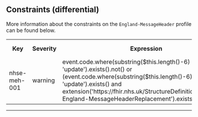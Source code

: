 ## Constraints (differential)

More information about the constraints on the <code>England-MessageHeader</code> profile can be found below.

<table class="assets" title="Constraints list">
<tr>
<th class="width15">Key</th>
<th class="width10">Severity</th>
<th class="width30">Expression</th>
<th class="width45">Human Description</th>
</tr>
<tr>
<td>nhse-meh-001</td>
<td>warning</td>
<td>event.code.where(substring($this.length()-6) = &#39;update&#39;).exists().not() or (event.code.where(substring($this.length()-6) = &#39;update&#39;).exists() and extension(&#39;https://fhir.nhs.uk/StructureDefinition/Extension-England-MessageHeaderReplacement&#39;).exists())</td>
<td>replacementOf extension is required for update messages</td>
</tr>
</table>

---